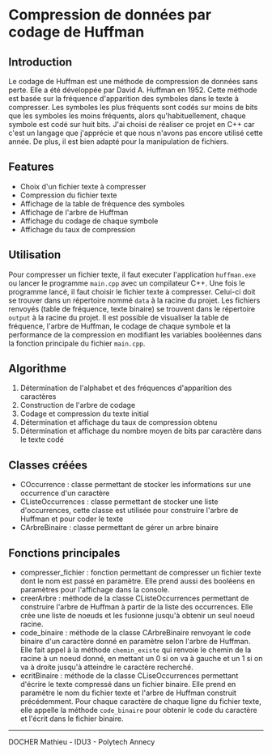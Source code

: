 Compression de données par codage de Huffman
=======
Introduction
-----------
Le codage de Huffman est une méthode de compression de données sans perte. Elle a été développée par David A. Huffman en 1952. Cette méthode est basée sur la fréquence d'apparition des symboles dans le texte à compresser. Les symboles les plus fréquents sont codés sur moins de bits que les symboles les moins fréquents, alors qu'habituellement, chaque symbole est codé sur huit bits.
J'ai choisi de réaliser ce projet en C++ car c'est un langage que j'apprécie et que nous n'avons pas encore utilisé cette année. De plus, il est bien adapté pour la manipulation de fichiers.

Features
-----------
- Choix d'un fichier texte à compresser
- Compression du fichier texte
- Affichage de la table de fréquence des symboles
- Affichage de l'arbre de Huffman
- Affichage du codage de chaque symbole
- Affichage du taux de compression

Utilisation
-----------
Pour compresser un fichier texte, il faut executer l'application `huffman.exe` ou lancer le programme `main.cpp` avec un compilateur C++.
Une fois le programme lancé, il faut choisir le fichier texte à compresser. Celui-ci doit se trouver dans un répertoire nommé `data` à la racine du projet.
Les fichiers renvoyés (table de fréquence, texte binaire) se trouvent dans le répertoire `output` à la racine du projet. 
Il est possible de visualiser la table de fréquence, l'arbre de Huffman, le codage de chaque symbole et la performance de la compression en modifiant les variables booléennes dans la fonction principale du fichier `main.cpp`.

Algorithme
-----------
1. Détermination de l'alphabet et des fréquences d'apparition des caractères
2. Construction de l'arbre de codage
3. Codage et compression du texte initial
4. Détermination et affichage du taux de compression obtenu
5. Détermination et affichage du nombre moyen de bits par caractère dans le texte codé

Classes créées
-----------
- COccurrence : classe permettant de stocker les informations sur une occurrence d'un caractère
- CListeOccurrences : classe permettant de stocker une liste d'occurrences, cette classe est utilisée pour construire l'arbre de Huffman et pour coder le texte
- CArbreBinaire : classe permettant de gérer un arbre binaire

Fonctions principales
-----------
- compresser_fichier : fonction permettant de compresser un fichier texte dont le nom est passé en paramètre. Elle prend aussi des booléens en paramètres pour l'affichage dans la console.
- creerArbre : méthode de la classe CListeOccurrences permettant de construire l'arbre de Huffman à partir de la liste des occurrences. Elle crée une liste de noeuds et les fusionne jusqu'à obtenir un seul noeud racine.
- code_binaire : méthode de la classe CArbreBinaire renvoyant le code binaire d'un caractère donné en paramètre selon l'arbre de Huffman. Elle fait appel à la méthode `chemin_existe` qui renvoie le chemin de la racine à un noeud donné, en mettant un 0 si on va à gauche et un 1 si on va à droite jusqu'à atteindre le caractère recherché.
- ecritBinaire : méthode de la classe CLiseOccurrences permettant d'écrire le texte compressé dans un fichier binaire. Elle prend en paramètre le nom du fichier texte et l'arbre de Huffman construit précédemment. Pour chaque caractère de chaque ligne du fichier texte, elle appelle la méthode `code_binaire` pour obtenir le code du caractère et l'écrit dans le fichier binaire.

-----------
DOCHER Mathieu - IDU3 - Polytech Annecy